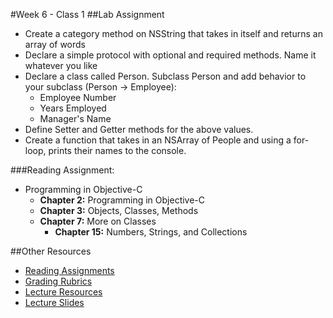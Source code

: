 #Week 6 - Class 1
##Lab Assignment
* Create a category method on NSString that takes in itself and returns an array of words
* Declare a simple protocol with optional and required methods. Name it whatever you like
* Declare a class called Person. Subclass Person and add behavior to your subclass (Person -> Employee):  
	* Employee Number  
	* Years Employed  
	* Manager's Name  
* Define Setter and Getter methods for the above values.  
* Create a function that takes in an NSArray of People and using a for-loop, prints their names to the console.  

###Reading Assignment:
* Programming in Objective-C
  * **Chapter 2:** Programming in Objective-C
  * **Chapter 3:** Objects, Classes, Methods
  * **Chapter 7:** More on Classes
	* **Chapter 15:** Numbers, Strings, and Collections

##Other Resources
* [Reading Assignments](../../Resources/ra-grading-standard/)
* [Grading Rubrics](../../Resources/)
* [Lecture Resources](lecture/)
* [Lecture Slides](https://www.icloud.com/keynote/000T-vKYDs7Yau3UJNHq2URgA#Week6_Day1)
